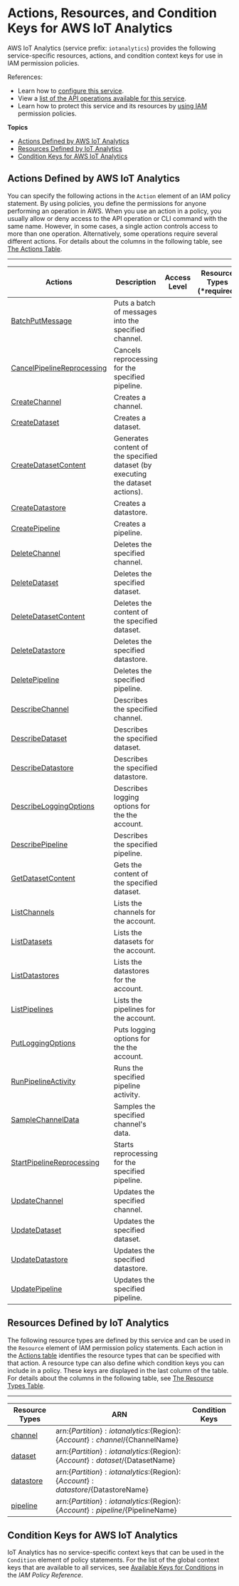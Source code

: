 # Actions, Resources, and Condition Keys for AWS IoT Analytics<a name="list_awsiotanalytics"></a>

AWS IoT Analytics \(service prefix: `iotanalytics`\) provides the following service\-specific resources, actions, and condition context keys for use in IAM permission policies\.

References:
+ Learn how to [configure this service](http://docs.aws.amazon.com/iotanalytics/latest/developerguide/)\.
+ View a [list of the API operations available for this service](http://docs.aws.amazon.com/iotanalytics/latest/APIReference/)\.
+ Learn how to protect this service and its resources by [using IAM](http://docs.aws.amazon.com/iotanalytics/latest/developerguide/authorization.html) permission policies\.

**Topics**
+ [Actions Defined by AWS IoT Analytics](#awsiotanalytics-actions-as-permissions)
+ [Resources Defined by IoT Analytics](#awsiotanalytics-resources-for-iam-policies)
+ [Condition Keys for AWS IoT Analytics](#awsiotanalytics-policy-keys)

## Actions Defined by AWS IoT Analytics<a name="awsiotanalytics-actions-as-permissions"></a>

You can specify the following actions in the `Action` element of an IAM policy statement\. By using policies, you define the permissions for anyone performing an operation in AWS\. When you use an action in a policy, you usually allow or deny access to the API operation or CLI command with the same name\. However, in some cases, a single action controls access to more than one operation\. Alternatively, some operations require several different actions\. For details about the columns in the following table, see [The Actions Table](reference_policies_actions-resources-contextkeys.md#actions_table)\.


****  

| Actions | Description | Access Level | Resource Types \(\*required\) | Condition Keys | Dependent Actions | 
| --- | --- | --- | --- | --- | --- | 
| [BatchPutMessage](http://docs.aws.amazon.com/iotanalytics/latest/APIReference/API_BatchPutMessage.html) | Puts a batch of messages into the specified channel\. |   |  |  |  | 
| [CancelPipelineReprocessing](http://docs.aws.amazon.com/iotanalytics/latest/APIReference/API_CancelPipelineReprocessing.html) | Cancels reprocessing for the specified pipeline\. |   |  |  |  | 
| [CreateChannel](http://docs.aws.amazon.com/iotanalytics/latest/APIReference/API_CreateChannel.html) | Creates a channel\. |   |  |  |  | 
| [CreateDataset](http://docs.aws.amazon.com/iotanalytics/latest/APIReference/API_CreateDataset.html) | Creates a dataset\. |   |  |  |  | 
| [CreateDatasetContent](http://docs.aws.amazon.com/iotanalytics/latest/APIReference/API_CreateDatasetContent.html) | Generates content of the specified dataset \(by executing the dataset actions\)\. |   |  |  |  | 
| [CreateDatastore](http://docs.aws.amazon.com/iotanalytics/latest/APIReference/API_CreateDatastore.html) | Creates a datastore\. |   |  |  |  | 
| [CreatePipeline](http://docs.aws.amazon.com/iotanalytics/latest/APIReference/API_CreatePipeline.html) | Creates a pipeline\. |   |  |  |  | 
| [DeleteChannel](http://docs.aws.amazon.com/iotanalytics/latest/APIReference/API_DeleteChannel.html) | Deletes the specified channel\. |   |  |  |  | 
| [DeleteDataset](http://docs.aws.amazon.com/iotanalytics/latest/APIReference/API_DeleteDataset.html) | Deletes the specified dataset\. |   |  |  |  | 
| [DeleteDatasetContent](http://docs.aws.amazon.com/iotanalytics/latest/APIReference/API_DeleteDatasetContent.html) | Deletes the content of the specified dataset\. |   |  |  |  | 
| [DeleteDatastore](http://docs.aws.amazon.com/iotanalytics/latest/APIReference/API_DeleteDatastore.html) | Deletes the specified datastore\. |   |  |  |  | 
| [DeletePipeline](http://docs.aws.amazon.com/iotanalytics/latest/APIReference/API_DeletePipeline.html) | Deletes the specified pipeline\. |   |  |  |  | 
| [DescribeChannel](http://docs.aws.amazon.com/iotanalytics/latest/APIReference/API_DescribeChannel.html) | Describes the specified channel\. |   |  |  |  | 
| [DescribeDataset](http://docs.aws.amazon.com/iotanalytics/latest/APIReference/API_DescribeDataset.html) | Describes the specified dataset\. |   |  |  |  | 
| [DescribeDatastore](http://docs.aws.amazon.com/iotanalytics/latest/APIReference/API_DescribeDatastore.html) | Describes the specified datastore\. |   |  |  |  | 
| [DescribeLoggingOptions](http://docs.aws.amazon.com/iotanalytics/latest/APIReference/API_DescribeLoggingOptions.html) | Describes logging options for the the account\. |   |  |  |  | 
| [DescribePipeline](http://docs.aws.amazon.com/iotanalytics/latest/APIReference/API_DescribePipeline.html) | Describes the specified pipeline\. |   |  |  |  | 
| [GetDatasetContent](http://docs.aws.amazon.com/iotanalytics/latest/APIReference/API_GetDatasetContent.html) | Gets the content of the specified dataset\. |   |  |  |  | 
| [ListChannels](http://docs.aws.amazon.com/iotanalytics/latest/APIReference/API_ListChannels.html) | Lists the channels for the account\. |   |  |  |  | 
| [ListDatasets](http://docs.aws.amazon.com/iotanalytics/latest/APIReference/API_ListDatasets.html) | Lists the datasets for the account\. |   |  |  |  | 
| [ListDatastores](http://docs.aws.amazon.com/iotanalytics/latest/APIReference/API_ListDatastores.html) | Lists the datastores for the account\. |   |  |  |  | 
| [ListPipelines](http://docs.aws.amazon.com/iotanalytics/latest/APIReference/API_ListPipelines.html) | Lists the pipelines for the account\. |   |  |  |  | 
| [PutLoggingOptions](http://docs.aws.amazon.com/iotanalytics/latest/APIReference/API_PutLoggingOptions.html) | Puts logging options for the the account\. |   |  |  |  | 
| [RunPipelineActivity](http://docs.aws.amazon.com/iotanalytics/latest/APIReference/API_RunPipelineActivity.html) | Runs the specified pipeline activity\. |   |  |  |  | 
| [SampleChannelData](http://docs.aws.amazon.com/iotanalytics/latest/APIReference/API_SampleChannelData.html) | Samples the specified channel's data\. |   |  |  |  | 
| [StartPipelineReprocessing](http://docs.aws.amazon.com/iotanalytics/latest/APIReference/API_StartPipelineReprocessing.html) | Starts reprocessing for the specified pipeline\. |   |  |  |  | 
| [UpdateChannel](http://docs.aws.amazon.com/iotanalytics/latest/APIReference/API_UpdateChannel.html) | Updates the specified channel\. |   |  |  |  | 
| [UpdateDataset](http://docs.aws.amazon.com/iotanalytics/latest/APIReference/API_UpdateDataset.html) | Updates the specified dataset\. |   |  |  |  | 
| [UpdateDatastore](http://docs.aws.amazon.com/iotanalytics/latest/APIReference/API_UpdateDatastore.html) | Updates the specified datastore\. |   |  |  |  | 
| [UpdatePipeline](http://docs.aws.amazon.com/iotanalytics/latest/APIReference/API_UpdatePipeline.html) | Updates the specified pipeline\. |   |  |  |  | 

## Resources Defined by IoT Analytics<a name="awsiotanalytics-resources-for-iam-policies"></a>

The following resource types are defined by this service and can be used in the `Resource` element of IAM permission policy statements\. Each action in the [Actions table](#awsiotanalytics-actions-as-permissions) identifies the resource types that can be specified with that action\. A resource type can also define which condition keys you can include in a policy\. These keys are displayed in the last column of the table\. For details about the columns in the following table, see [The Resource Types Table](reference_policies_actions-resources-contextkeys.md#resources_table)\.


****  

| Resource Types | ARN | Condition Keys | 
| --- | --- | --- | 
| [channel](http://docs.aws.amazon.com/iotanalytics/latest/developerguide/channel.html) | arn:$\{Partition\}:iotanalytics:$\{Region\}:$\{Account\}:channel/$\{ChannelName\} |  | 
| [dataset](http://docs.aws.amazon.com/iotanalytics/latest/developerguide/dataset.html) | arn:$\{Partition\}:iotanalytics:$\{Region\}:$\{Account\}:dataset/$\{DatasetName\} |  | 
| [datastore](http://docs.aws.amazon.com/iotanalytics/latest/developerguide/datastore.html) | arn:$\{Partition\}:iotanalytics:$\{Region\}:$\{Account\}:datastore/$\{DatastoreName\} |  | 
| [pipeline](http://docs.aws.amazon.com/iotanalytics/latest/developerguide/pipeline.html) | arn:$\{Partition\}:iotanalytics:$\{Region\}:$\{Account\}:pipeline/$\{PipelineName\} |  | 

## Condition Keys for AWS IoT Analytics<a name="awsiotanalytics-policy-keys"></a>

IoT Analytics has no service\-specific context keys that can be used in the `Condition` element of policy statements\. For the list of the global context keys that are available to all services, see [Available Keys for Conditions](http://docs.aws.amazon.com/IAM/latest/UserGuide/reference_policies_condition-keys.html#AvailableKeys) in the *IAM Policy Reference*\.